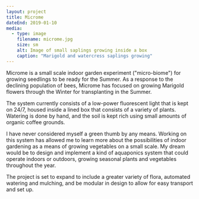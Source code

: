 ```yaml
---
layout: project
title: Microme
dateEnd: 2019-01-10
media:
  - type: image
    filename: microme.jpg
    size: sm
    alt: Image of small saplings growing inside a box
    caption: "Marigold and watercress saplings growing"
---
```


Microme is a small scale indoor garden experiment ("micro-biome") for growing seedlings to be ready for the Summer. As a response to the declining population of bees, Microme has focused on growing Marigold flowers through the Winter for transplanting in the Summer.

The system currently consists of a low-power fluorescent light that is kept on 24/7, housed inside a lined box that consists of a variety of plants. Watering is done by hand, and the soil is kept rich using small amounts of organic coffee grounds.

I have never considered myself a green thumb by any means. Working on this system has allowed me to learn more about the possibilities of indoor gardening as a means of growing vegetables on a small scale. My dream would be to design and implement a kind of aquaponics system that could operate indoors or outdoors, growing seasonal plants and vegetables throughout the year.

The project is set to expand to include a greater variety of flora, automated watering and mulching, and be modular in design to allow for easy transport and set up.

